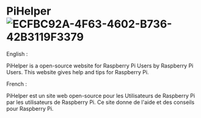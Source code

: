 # PiHelper![ECFBC92A-4F63-4602-B736-42B3119F3379](https://user-images.githubusercontent.com/99007130/198738866-48ad09e3-82bd-4805-9770-8dd5a26d5759.png)


English :

PiHelper is a open-source website for Raspberry Pi Users by Raspberry Pi Users.
This website gives help and tips for Raspberry Pi.

French :

PiHelper est un site web open-source pour les Utilisateurs de Raspberry Pi par les utilisateurs de Raspberry Pi.
Ce site donne de l'aide et des conseils pour Raspberry Pi.
